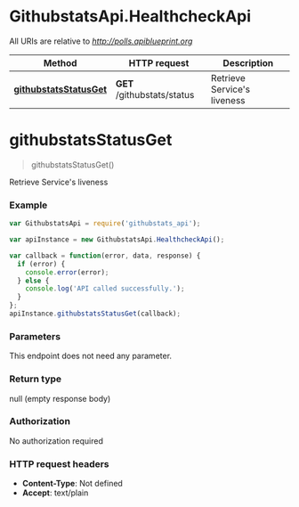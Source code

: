 # GithubstatsApi.HealthcheckApi

All URIs are relative to *http://polls.apiblueprint.org*

Method | HTTP request | Description
------------- | ------------- | -------------
[**githubstatsStatusGet**](HealthcheckApi.md#githubstatsStatusGet) | **GET** /githubstats/status | Retrieve Service&#39;s liveness


<a name="githubstatsStatusGet"></a>
# **githubstatsStatusGet**
> githubstatsStatusGet()

Retrieve Service&#39;s liveness



### Example
```javascript
var GithubstatsApi = require('githubstats_api');

var apiInstance = new GithubstatsApi.HealthcheckApi();

var callback = function(error, data, response) {
  if (error) {
    console.error(error);
  } else {
    console.log('API called successfully.');
  }
};
apiInstance.githubstatsStatusGet(callback);
```

### Parameters
This endpoint does not need any parameter.

### Return type

null (empty response body)

### Authorization

No authorization required

### HTTP request headers

 - **Content-Type**: Not defined
 - **Accept**: text/plain

